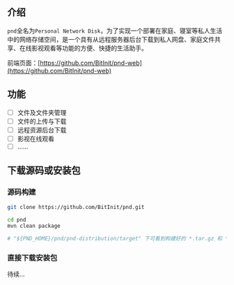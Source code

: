 ## 介绍
`pnd`全名为`Personal Network Disk`，为了实现一个部署在家庭、寝室等私人生活中的网络存储空间，是一个具有从远程服务器后台下载到私人网盘、家庭文件共享、在线影视观看等功能的方便、快捷的生活助手。

前端页面：[https://github.com/BitInit/pnd-web](https://github.com/BitInit/pnd-web)

## 功能
- [ ] 文件及文件夹管理
- [ ] 文件的上传与下载
- [ ] 远程资源后台下载
- [ ] 影视在线观看
- [ ] ......

## 下载源码或安装包
### 源码构建

``` sh
git clone https://github.com/BitInit/pnd.git

cd pnd
mvn clean package

# "${PND_HOME}/pnd/pnd-distribution/target" 下可看到构建好的 *.tar.gz 和 *.zip 包
```

### 直接下载安装包
待续...
